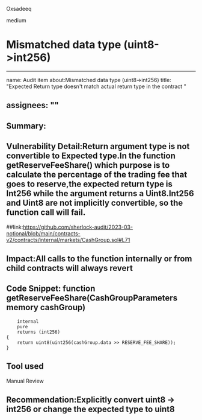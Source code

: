 Oxsadeeq

medium

# Mismatched data type (uint8->int256)

---
name: Audit item
about:Mismatched data type (uint8->int256)
title: "Expected Return type doesn't match actual return type in the contract "

assignees: ""
---

## Summary:

## Vulnerability Detail:Return argument type is not  convertible to Expected type.In the function getReserveFeeShare() which purpose is to calculate the percentage of the trading fee that goes to reserve,the expected return type is Int256 while the argument returns a Uint8.Int256 and Uint8 are not implicitly convertible, so the function call will fail.
##link:https://github.com/sherlock-audit/2023-03-notional/blob/main/contracts-v2/contracts/internal/markets/CashGroup.sol#L71
## Impact:All calls to the function internally or from child contracts will always revert

## Code Snippet:  function getReserveFeeShare(CashGroupParameters memory cashGroup)
        internal
        pure
        returns (int256)
    {
        return uint8(uint256(cashGroup.data >> RESERVE_FEE_SHARE));
    }


## Tool used

Manual Review

## Recommendation:Explicitly convert uint8 -> int256 or change the expected type to uint8